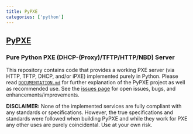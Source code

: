 ```yaml
---
title: PyPXE
categories: ['python']
---
```

## [PyPXE](https://github.com/pypxe/PyPXE)

### Pure Python PXE (DHCP-(Proxy)/TFTP/HTTP/NBD) Server

This repository contains code that provides a working PXE server (via HTTP, TFTP, DHCP, and/or iPXE) implemented purely in Python. Please read [`DOCUMENTATION.md`](DOCUMENTATION.md) for further explanation of the PyPXE project as well as recommended use. See the [issues page](https://github.com/pypxe/PyPXE/issues) for open issues, bugs, and enhancements/improvements.

**DISCLAIMER:** None of the implemented services are fully compliant with any standards or specifications. However, the true specifications and standards were followed when building PyPXE and while they work for PXE any other uses are purely coincidental. Use at your own risk.
